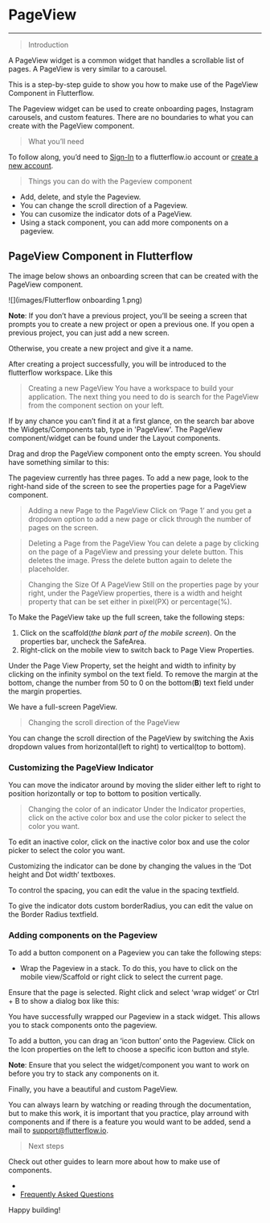 # PageView
---

> Introduction

A PageView widget is a common widget that handles a scrollable list of pages. A PageView is very similar to a carousel. 

This is a step-by-step guide to show you how to make use of the PageView Component in Flutterflow.

The Pageview widget can be used to create onboarding pages, Instagram carousels, and custom features. There are no boundaries to what you can create with the PageView component.

>What you’ll need

To follow along, you’d need to [Sign-In](https://app.flutterflow.io/) to a flutterflow.io account or [create a new account](https://app.flutterflow.io/create-account).

>Things you can do with the Pageview component

* Add, delete, and style the Pageview.
* You can change the scroll direction of a Pageview.
* You can cusomize the indicator dots of a PageView.
* Using a stack component, you can add more components on a pageview.


## PageView Component in Flutterflow
The image below shows an onboarding screen that can be created with the PageView component.

![](images/Flutterflow onboarding 1.png)

<!-- Add an image showing a sample onboarding screen using the flutterflow onboarding -->

**Note**: If you don’t have a previous project, you’ll be seeing a screen that prompts you to create a new project or open a previous one. If you open a previous project, you can just add a new screen. 

Otherwise, you create a new project and give it a name.

<!-- Add an image showing a create new screen page-->

After creating a project successfully, you will be introduced to the flutterflow workspace. Like this

<!-- Image of the flutterflow workspace -->

> Creating a new PageView
You have a workspace to build your application. The next thing you need to do is search for the PageView from the component section on your left. 

If by any chance you can’t find it at a first glance, on the search bar above the Widgets/Components tab, type in 'PageView'. The PageView component/widget can be found under the Layout components.

Drag and drop the PageView component onto the empty screen. You should have something similar to this:

<!-- Images of a default pageview -->

The pageview currently has three pages. To add a new page, look to the right-hand side of the screen to see the properties page for a PageView component. 

<!-- screenshot of a Pageview property tab-->


> Adding a new Page to the PageView
Click on ‘Page 1’ and you get a dropdown option to add a new page or click through the number of pages on the screen. 

> Deleting a Page from the PageView
You can delete a page by clicking on the page of a PageView and pressing your delete button. This deletes the image. Press the delete button again to delete the placeholder.

>Changing the Size Of A PageView 
Still on the properties page by your right, under the PageView properties, there is a width and height property that can be set either in pixel(PX) or percentage(%). 

To Make the PageView take up the full screen, take the following steps:
 1. Click on the scaffold(*the blank part of the mobile screen*). On the properties bar, uncheck the SafeArea. 
2. Right-click on the mobile view to switch back to Page View Properties. 

Under the Page View Property, set the height and width to infinity by clicking on the infinity symbol on the text field.
To remove the margin at the bottom, change the number from 50 to 0 on the bottom(**B**) text field under the margin properties.

We have a full-screen PageView.

> Changing the scroll direction of the PageView

You can change the scroll direction of the PageView by switching the Axis dropdown values from horizontal(left to right) to vertical(top to bottom).

### Customizing the PageView Indicator 
You can move the indicator around by moving the slider either left to right to position horizontally or top to bottom to position vertically.

> Changing the color of an indicator
Under the Indicator properties, click on the active color box and use the color picker to select the color you want.

To edit an inactive color, click on the inactive color box and use the color picker to select the color you want. 

Customizing the indicator can be done by changing the values in the ‘Dot height and Dot width’ textboxes. 

To control the spacing, you can edit the value in the spacing textfield.

To give the indicator dots custom borderRadius, you can edit the value on the Border Radius textfield.


### Adding components on the Pageview 

To add a button component on a Pageview you can take the following steps:

* Wrap the Pageview in a stack. To do this, you have to click on the mobile view/Scaffold or right click to select the current page. 

Ensure that the page is selected. Right click and select ‘wrap widget’ or Ctrl + B to show a dialog box like this:

<!-- Image of the options and the dialog box to choose the stack component from -->

You have successfully wrapped our Pageview in a stack widget. This allows you to stack components onto the pageview.

To add a button, you can drag an ‘icon button’ onto the Pageview. Click on the Icon properties on the left to choose a specific icon button and style.

**Note**: Ensure that you select the widget/component you want to work on before you try to stack any components on it.



Finally, you have a beautiful and custom PageView. 

You can always learn by watching or reading through the documentation, but to make this work, it is important that you practice, play arround with components and if there is a feature you would want to be added, send a mail to support@flutterflow.io.

> Next steps

Check out other guides to learn more about how to make use of components.

* <!-- * [Scaffold](link to scaffold guide) -->
* [Frequently Asked Questions](faq/faq.md)

Happy building!
